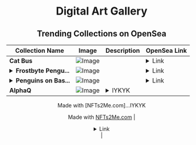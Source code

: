 <div align="center">

# Digital Art Gallery

## Trending Collections on OpenSea

| Collection Name                       | Image                                                                                     | Description                       | OpenSea Link                                                                                          |
|---------------------------------------|-------------------------------------------------------------------------------------------|-----------------------------------|--------------------------------------------------------------------------------------------------------|
| **Cat Bus** | ![Image](https://i.seadn.io/s/raw/files/5b1d80d38caee3d05e0ca4c69667876a.jpg?w=500&auto=format?w=200&auto=format) |  | <details><summary>Link</summary>[Cat Bus](https://opensea.io/collection/cat-bus-3)</details> |
| **<details><summary>Frostbyte Pengu...</summary>Frostbyte Penguin</details>** | ![Image](https://i.seadn.io/s/raw/files/11b699d78d006e298e97f33a7fbb7de8.jpg?w=500&auto=format?w=200&auto=format) |  | <details><summary>Link</summary>[Frostbyte Penguin](https://opensea.io/collection/frostbyte-penguin)</details> |
| **<details><summary>Penguins on Bas...</summary>Penguins on Base</details>** | ![Image](https://i.seadn.io/s/raw/files/53c663f580719d1d8a356d486d0d68c2.png?w=500&auto=format?w=200&auto=format) |  | <details><summary>Link</summary>[Penguins on Base](https://opensea.io/collection/penguins-on-base-59)</details> |
| **AlphaQ** | ![Image](https://i.seadn.io/s/raw/files/374ec00f3bacedef57fcd5cd41ddebdd.jpg?w=500&auto=format?w=200&auto=format) | <details><summary>IYKYK

Made with [NFTs2Me.com]...</summary>IYKYK

Made with [NFTs2Me.com](https://nfts2me.com/)</details> | <details><summary>Link</summary>[AlphaQ](https://opensea.io/collection/alphaq-7)</details> |

</div>